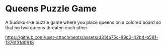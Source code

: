 

# Queens Puzzle Game

A Sudoku-like puzzle game where you place queens on a colored board so that no two queens threaten each other.

https://github.com/user-attachments/assets/d314a75c-89c0-42b4-b581-1376f31d0918
